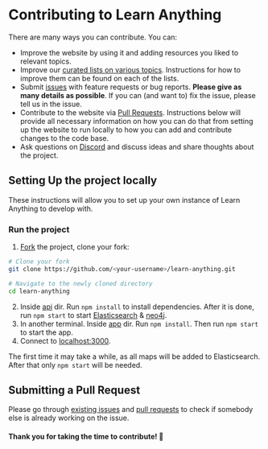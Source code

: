 # Contributing to Learn Anything
There are many ways you can contribute. You can:
- Improve the website by using it and adding resources you liked to relevant topics.
- Improve our [curated lists on various topics](https://github.com/learn-anything/curated-lists#readme). Instructions for how to improve them can be found on each of the lists.
- Submit [issues](../../issues/) with feature requests or bug reports. **Please give as many details as possible**. If you can (and want to) fix the issue, please tell us in the issue.
- Contribute to the website via [Pull Requests]([issues](../../pulls/)). Instructions below will provide all necessary information on how you can do that from setting up the website to run locally to how you can add and contribute changes to the code base.
- Ask questions on [Discord](https://discord.gg/KKYdWjt) and discuss ideas and share thoughts about the project.

## Setting Up the project locally
These instructions will allow you to set up your own instance of Learn Anything to develop with.

### Run the project
1. [Fork](https://help.github.com/articles/fork-a-repo/) the project, clone your fork:

```Bash
# Clone your fork
git clone https://github.com/<your-username>/learn-anything.git

# Navigate to the newly cloned directory
cd learn-anything
```

2. Inside [api](api) dir. Run `npm install` to install dependencies. After it is done, run `npm start` to start [Elasticsearch](https://www.elastic.co) & [neo4j](https://neo4j.com).
3. In another terminal. Inside [app](app) dir. Run `npm install`. Then run `npm start` to start the app.
4. Connect to [localhost:3000](http://localhost:3000).

The first time it may take a while, as all maps will be added to Elasticsearch.
After that only `npm start` will be needed.

<!-- ## Testing -->
<!-- TODO: make tests work -->
<!-- Also, make sure to run the tests before you commit your changes. Travis.

```
npm run test
```
 -->

## Submitting a Pull Request
Please go through [existing issues](../../issues/) and [pull requests](../../pulls/) to check if somebody else is already working on the issue.

#### Thank you for taking the time to contribute! 💜